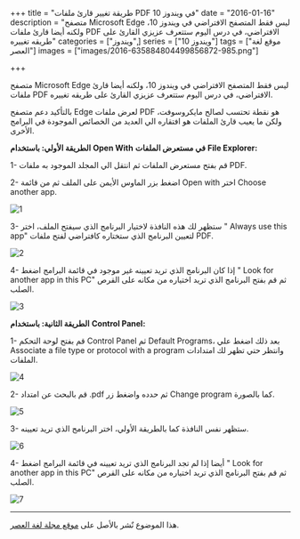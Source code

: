 +++
title = "طريقة تغيير قارئ ملفات PDF في ويندوز 10"
date = "2016-01-16"
description = "متصفح Microsoft Edge ليس فقط المتصفح الافتراضي في ويندوز 10، ولكنه أيضا قارئ ملفات PDF الافتراضي، في درس اليوم ستتعرف عزيزي القارئ على طريقه تغييره"
categories = ["ويندوز",]
series = ["ويندوز 10"]
tags = ["موقع لغة العصر"]
images = ["images/2016-635884804499856872-985.png"]

+++

متصفح Microsoft Edge ليس فقط المتصفح الافتراضي في ويندوز 10، ولكنه أيضا قارئ ملفات PDF الافتراضي، في درس اليوم ستتعرف عزيزي القارئ على طريقه تغييره.

بالتأكيد دعم متصفح Edge لعرض ملفات PDF هو نقطة تحتسب لصالح مايكروسوفت، ولكن ما يعيب قارئ الملفات هو افتقاره الي العديد من الخصائص الموجودة في البرامج الأخرى.

**الطريقة الأولي: باستخدام** **Open With** **في مستعرض الملفات** **File Explorer:**

1- قم بفتح مستعرض الملفات ثم انتقل الي المجلد الموجود به ملفات PDF.

2- اضغط بزر الماوس الأيمن على الملف ثم من قائمة Open with اختر Choose another app.

![1](images/2016-635884804499856872-985.png)

3- ستظهر لك هذه النافذة لاختيار البرنامج الذي سيفتح الملف، اختر " Always use this app" لتعيين البرنامج الذي ستختاره كافتراضي لفتح ملفات PDF.

![2](images/2016-635884804573957347-395.png)

4- إذا كان البرنامج الذي تريد تعيينه غير موجود في قائمة البرامج اضغط " Look for another app in this PC" ثم قم بفتح البرنامج الذي تريد اختياره من مكانه على القرص الصلب.

![3](images/2016-635884804666933943-693.png)

**الطريقة الثانية: باستخدام** **Control Panel:**

1- قم بفتح لوحة التحكم Control Panel ثم Default Programs، بعد ذلك اضغط علي Associate a file type or protocol with a program وانتظر حتي تظهر لك امتدادات الملفات.

![4](images/2016-635884804783622691-362.png)

2- قم بالبحث عن امتداد .pdf ثم حدده واضغط زر Change program كما بالصورة.

![5](images/2016-635884804916067540-606.png)

3- ستظهر نفس النافذة كما بالطريقة الأولي، اختر البرنامج الذي تريد تعيينه.

![6](images/2016-635884805068792519-879.png)

4- أيضا إذا لم تجد البرنامج الذي تريد تعيينه في قائمة البرامج اضغط " Look for another app in this PC" ثم قم بفتح البرنامج الذي تريد اختياره من مكانه على القرص الصلب.

![7](images/2016-635884805225573524-557.png)

---
هذا الموضوع نٌشر باﻷصل على [موقع مجلة لغة العصر](http://aitmag.ahram.org.eg/News/41474/%D8%AF%D8%B1%D9%88%D8%B3/%D8%B4%D8%B1%D8%AD-%D9%88%D8%AA%D8%B9%D9%84%D9%8A%D9%85/%D8%B7%D8%B1%D9%8A%D9%82%D8%A9-%D8%AA%D8%BA%D9%8A%D9%8A%D8%B1-%D9%82%D8%A7%D8%B1%D8%A6-%D9%85%D9%84%D9%81%D8%A7%D8%AA-PDF-%D9%81%D9%8A-%D9%88%D9%8A%D9%86%D8%AF%D9%88%D8%B2-.aspx).

